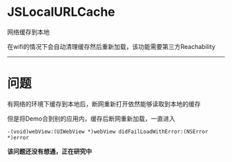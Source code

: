 # JSLocalURLCache
网络缓存到本地

在wifi的情况下会自动清理缓存然后重新加载，该功能需要第三方Reachability

***

# 问题

有网络的环境下缓存到本地后，断网重新打开依然能够读取到本地的缓存

但是将Demo合到别的应用内，缓存后断网重新加载，一直进入

	-(void)webView:(UIWebView *)webView didFailLoadWithError:(NSError *)error

**该问题还没有想通，正在研究中**





